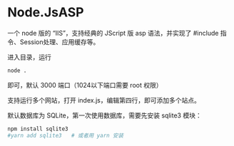 # Node.JsASP

一个 node 版的 “IIS”，支持经典的 JScript 版 asp 语法，并实现了 #include 指令、Session处理、应用缓存等。

进入目录，运行
``` bash
node .
```
即可，默认 3000 端口（1024以下端口需要 root 权限）

支持运行多个网站，打开 index.js，编辑第四行，即可添加多个站点。

默认数据库为 SQLite，第一次使用数据库，需要先安装 sqlite3 模块：
``` bash
npm install sqlite3
#yarn add sqlite3   # 或者用 yarn 安装
```
